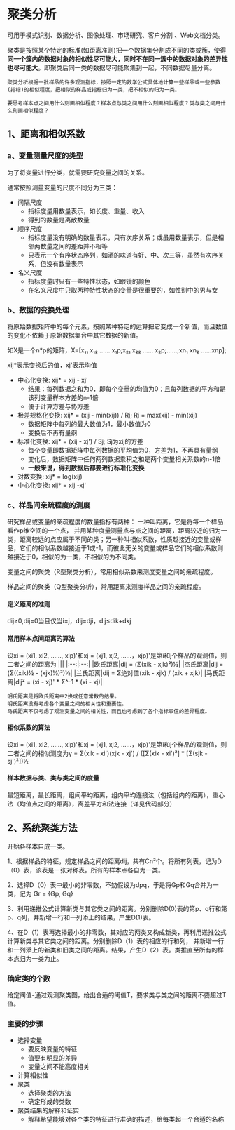 # 聚类分析
可用于模式识别、数据分析、图像处理、市场研究、客户分割 、Web文档分类。

聚类是按照某个特定的标准(如距离准则)把一个数据集分割成不同的类或簇，使得<b>同一个簇内的数据对象的相似性尽可能大，同时不在同一簇中的数据对象的差异性也尽可能大</b>。即聚类后同一类的数据尽可能聚集到一起，不同数据尽量分离。
~~~
聚类分析根据一批样品的许多观测指标，按照一定的数学公式具体地计算一些样品或一些参数 (指标)的相似程度，把相似的样品或指标归为一类，把不相似的归为一类。

要思考样本点之间用什么刻画相似程度？样本点与类之间用什么刻画相似程度？类与类之间用什么刻画相似程度？
~~~
## 1、距离和相似系数
### a、变量测量尺度的类型
为了将变量进行分类，就需要研究变量之间的关系。

通常按照测量变量的尺度不同分为三类：
* 间隔尺度
  * 指标度量用数量表示，如长度、重量、收入
  * 得到的数量是离散数量
* 顺序尺度
  * 指标度量没有明确的数量表示，只有次序关系；或虽用数量表示，但是相邻两数量之间的差距并不相等
  * 只表示一个有序状态序列，如酒的味道有好、中、次三等，虽然有次序关系，但没有数量表示
* 名义尺度
  * 指标度量时只有一些特性状态，如眼镜的颜色
  * 在名义尺度中只取两种特性状态的变量是很重要的，如性别中的男与女
### b、数据的变换处理
将原始数据矩阵中的每个元素，按照某种特定的运算把它变成一个新值，而且数值的变化不依赖于原始数据集合中其它数据的新值。

如X是一个n*p的矩阵，X=[x₁₁ x₁₂ …… x₁p;x₂₁ x₂₂ …… x₂p;……;xn₁ xn₂ ……xnp];

xij*表示变换后的值，xj'表示均值
* 中心化变换: xij* = xij - xj'
  * 结果：每列数据之和为0，即每个变量的均值为0；且每列数据的平方和是该列变量样本方差的n-1倍
  * 便于计算方差与协方差
* 极差规格化变换: xij* = (xij - min(xij)) / Rj; Rj = max(xij) - min(xij)
  * 数据矩阵中每列的最大数值为1，最小数值为0
  * 变换后不再有量纲
* 标准化变换: xij* = (xij - xj') / Sj; Sj为xij的方差
  * 每个变量即数据矩阵中每列数据的平均值为0，方差为1，不再具有量纲
  * 变化后，数据矩阵中任何两列数据乘积之和是两个变量相关系数的n-1倍
  * <b>一般来说，得到数据后都要进行标准化变换</b>
* 对数变换: xij* = log(xij)
* 中心化变换: xij* = xij -xj'
### c、样品间亲疏程度的测度
研究样品或变量的亲疏程度的数量指标有两种： 一种叫距离，它是将每一个样品看作p维空间的一个点， 并用某种度量测量点与点之间的距离，距离较近的归为一类，距离较远的点应属于不同的类；另一种叫相似系数，性质越接近的变量或样品，它们的相似系数越接近于1或-1，而彼此无关的变量或样品它们的相似系数则越接近于0，相似的为一类，不相似的为不同类。

变量之间的聚类（R型聚类分析），常用相似系数来测度变量之间的亲疏程度。

样品之间的聚类（Q型聚类分析），常用距离来测度样品之间的亲疏程度。

#### 定义距离的准则
dij≥0,dij=0当且仅当i=j，dij=dji，dij≤dik+dkj
#### 常用样本点间距离的算法
设xi = (xi1, xi2, ……, xip)'和xj = (xj1, xj2, ……，xjp)'是第i和j个样品的观测值，则二者之间的距离为
|||
|:--:|:--:|
|欧氏距离|dij = (Σ(xik - xjk)²)½|
|杰氏距离|dij = (Σ((xik)½ - (xjk)½)²)½|
|兰氏距离|dij = Σ绝对值(xik - xjk) / (xik + xjk)|
|马氏距离|dij² = (xi - xj)' *  Σ^-1 * (xi - xj)|

~~~
明氏距离是将欧氏距离中2换成任意常数的结果。
明氏距离没有考虑各个变量之间的相关性和重要性。
马氏距离不仅考虑了观测变量之间的相关性，而且也考虑到了各个指标取值的差异程度。
~~~
  
#### 相似系数的算法
设xi = (xi1, xi2, ……, xip)'和xj = (xj1, xj2, ……，xjp)'是第i和j个样品的观测值，则二者之间的相似测度为γ = Σ(xik - xi')(xjk - xj') / ([Σ(xik - xi')²] * [Σ(sjk - sj')²])½
#### 样本数据与类、类与类之间的度量
最短距离，最长距离，组间平均距离，组内平均连接法（包括组内的距离），重心法（均值点之间的距离），离差平方和法连接（详见代码部分）
  
## 2、系统聚类方法
开始各样本自成一类。

1、根据样品的特征，规定样品之间的距离dij，共有Cn²个。将所有列表，记为D（0）表，该表是一张对称表。所有的样本点各自为一类。

2、选择D（0）表中最小的非零数，不妨假设为dpq，于是将Gp和Gq合并为一类，记为 Gr = {Gp, Gq}

3、利用递推公式计算新类与其它类之间的距离。分别删除D(0)表的第p、q行和第p、q列，并新增一行和一列添上的结果，产生D(1)表。

4、在D（1）表再选择最小的非零数，其对应的两类又构成新类，再利用递推公式计算新类与其它类之间的距离。分别删除D（1）表的相应的行和列， 并新增一行和一列添上的新类和旧类之间的距离。结果，产生D（2）表。类推直至所有的样本点归为一类为止。
### 确定类的个数
给定阈值-通过观测聚类图，给出合适的阈值T，要求类与类之间的距离不要超过T值。
### 主要的步骤
* 选择变量
  * 要反映变量的特征
  * 值要有明显的差异
  * 变量之间不能高度相关
* 计算相似性
* 聚类
  * 选择聚类的方法
  * 确定形成的类数
* 聚类结果的解释和证实
  * 解释希望能够对各个类的特征进行准确的描述，给每类起一个合适的名称



